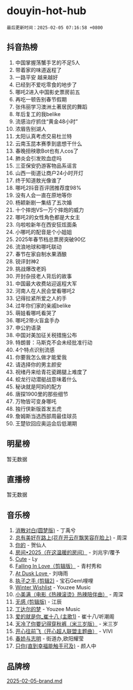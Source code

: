 # douyin-hot-hub

`最后更新时间：2025-02-05 07:16:58 +0800`

## 抖音热榜

1. 中国掌握荡蟹手艺的不足5人
1. 带着家的味道返程了
1. 一路平安 越来越好
1. 已经到不爱吃零食的地步了
1. 哪吒2进入中国影史票房前五
1. 再吃一顿告别春节假期
1. 张伟丽学习澳洲土著居民的舞蹈
1. 年后复工的我belike
1. 流感治疗抓住“黄金48小时”
1. 浓眉告别湖人
1. 太阳认真考虑交易杜兰特
1. 云南玉昆本赛季到底想干什么
1. 春晚扭秧歌Bot也有人cos了
1. 肺炎会引发败血症吗
1. 三亚保安扔游客物品系谣言
1. 山西一街道让商户24小时开灯
1. 终于知道敖光像谁了
1. 哪吒2抖音百评团推荐度98%
1. 没有人会一直在原地等你
1. 杨颖新剧一集结了五次婚
1. 十个摔炮VS一万个摔炮的威力
1. 哪吒2的女性角色都是大女主
1. 乌啦啦新年在西安狂炫面条
1. 小哪吒的配音是个小姐姐
1. 2025年春节档总票房突破90亿
1. 流浪地球和哪吒联动
1. 春节在家自制水果酒酿
1. 锐评封神2
1. 挑战爆改老妈
1. 开封杂技老人背后的故事
1. 中国最大收费站迎返程大军
1. 河南人在人民会堂看哪吒2
1. 记得拉紧所爱之人的手
1. 过年你们家的亲戚belike
1. 萌娃看哪吒看哭了
1. 哪吒2带火盲盒手办
1. 申公豹语录
1. 中国对美加征关税措施公布
1. 特朗普：马斯克不会未经批准行动
1. 4个特点识别流感
1. 你要我怎么做才能爱我
1. 请选择你的男主颜安
1. 祝绪丹来给青花瓷踢腿上难度了
1. 蛟龙行动潜艇战意味着什么
1. 秘诀就是阿妈的配方
1. 唐探1900里的那些细节
1. 万物皆可变身哪吒
1. 独行侠新版首发五虎
1. 詹姆斯当选西部周最佳球员
1. 王楚钦回应奥运会后低潮期

## 明星榜

暂无数据

## 直播榜

暂无数据

## 音乐榜

1. [消散对白(圆梦版)](https://sf5-hl-cdn-tos.douyinstatic.com/obj/tos-cn-ve-2774/og4jB5I5IizzoZVAAAzWgBMAsMDWoArfwBOiFs) - 丁禹兮
1. [总有美好在路上(花在开云在飘笑容在脸上)](https://sf5-hl-cdn-tos.douyinstatic.com/obj/tos-cn-ve-2774/oU5u7NwtfBIvaNhoQBszOvAlRiAoiWAVVyBMq4) - 周深
1. [你的](https://sf5-hl-cdn-tos.douyinstatic.com/obj/tos-cn-ve-2774/oYuIeKf42jB7sEV6B2upMdpYAgfrQWj0FeRegh) - 贺仙人
1. [房间•2025（在这温暖的房间）](https://sf5-hl-cdn-tos.douyinstatic.com/obj/tos-cn-ve-2774/oMzJcnT8BgIetASeBfwfEeBQVNfACiCifhfZP7g) - 刘兆宇/覆予
1. [Cute](https://sf5-hl-cdn-tos.douyinstatic.com/obj/tos-cn-ve-2774/o4IbIzHWKAAB4wsS5qMBRiiAlEBGTpQRNfFvuo) - Ly
1. [Falling In Love（剪辑版）](https://sf5-hl-cdn-tos.douyinstatic.com/obj/tos-cn-ve-2774/o8ajpA8zzgBPahbBIO8AcKGBLJezFCRd1wfP9f) - 青村秀和
1. [ At Dusk  Love ](https://sf5-hl-cdn-tos.douyinstatic.com/obj/tos-cn-ve-2774/o8CrpCf5CaYgI4ZrtQgMQAFEfuGqNnRSDQAPBc) - 刘嗨雨
1. [执子之手 (剪辑2)](https://sf5-hl-cdn-tos.douyinstatic.com/obj/tos-cn-ve-2774/oUoZLQjCc31XzqsBnBQUNgeKtYPBcgbFDwtfcu) - 宝石Gem\哩哩
1. [Winter Wishlist](https://sf5-hl-cdn-tos.douyinstatic.com/obj/tos-cn-ve-2774/oIIgUOeamCFCVAzxN6MFRLIBlLGpUqQxeeHrLE) - Youzee Music
1. [小美满（电影《热辣滚烫》热辣陪伴曲）](https://sf5-hl-cdn-tos.douyinstatic.com/obj/tos-cn-ve-2774/o0GAn2lSgfZIDUgtevCGDQYnFg4CwnrBaxbTZL) - 周深
1. [无感 (剪辑版)](https://sf5-hl-cdn-tos.douyinstatic.com/obj/tos-cn-ve-2774/o0eIsUzJBDlQaQFC5OFlgbMEZC1TFYBftOBn6p) - 江辰
1. [丁达尔的梦](https://sf5-hl-cdn-tos.douyinstatic.com/obj/tos-cn-ve-2774/oMU3WirUZBVQkAC9ccG5P2IQirziZM2RTInUY) - Youzee Music
1. [爱的就是你_崔十八 (主歌1)](https://sf5-hl-cdn-tos.douyinstatic.com/obj/tos-cn-ve-2774/oI5BO5DhFZ6UTcNCnZaOCBLtZ7WIMQGfgnXf5E) - 崔十八/听潮阁
1. [天冷了你要记得穿秋裤（米三岁版）](https://sf5-hl-cdn-tos.douyinstatic.com/obj/tos-cn-ve-2774/oQlIwVIDWiZ6BQilAorS7MA0AgCkQDvcZAdm1) - 米三岁
1. [开心往前飞（开心超人联盟主题曲）](https://sf5-hl-cdn-tos.douyinstatic.com/obj/tos-cn-ve-2774/9d8fb7c82cf1421fb93a9fe925275e0a) - VIVI
1. [春娇与志明](https://sf5-hl-cdn-tos.douyinstatic.com/obj/tos-cn-ve-2774/e530d8fceb7044b39707d7f9ff54add1) - 街道办,欧阳耀莹
1. [只你(直到幸福能触手可及)](https://sf5-hl-cdn-tos.douyinstatic.com/obj/tos-cn-ve-2774/o0lBkRDzFTeaVSUz3ZZSCBVtZ5DIMQGfgmEAuE) - 颜人中

## 品牌榜

[2025-02-05-brand.md](2025-02-05-brand.md)
